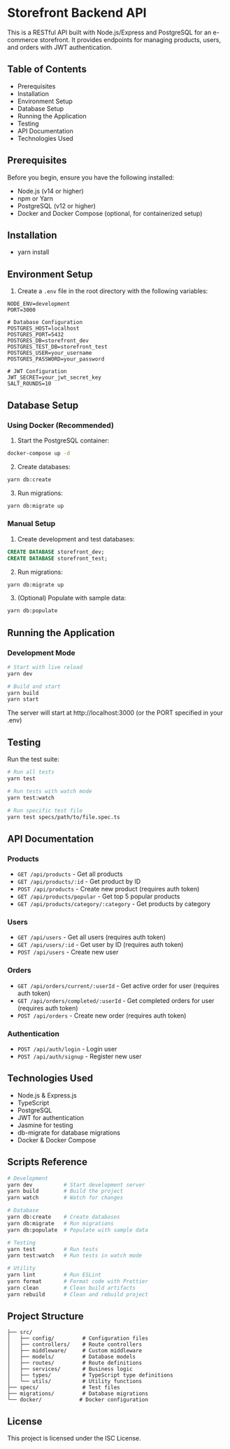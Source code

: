 # Storefront Backend API

This is a RESTful API built with Node.js/Express and PostgreSQL for an e-commerce storefront. It provides endpoints for managing products, users, and orders with JWT authentication.

## Table of Contents
- Prerequisites
- Installation
- Environment Setup
- Database Setup
- Running the Application
- Testing
- API Documentation
- Technologies Used

## Prerequisites

Before you begin, ensure you have the following installed:
- Node.js (v14 or higher)
- npm or Yarn
- PostgreSQL (v12 or higher)
- Docker and Docker Compose (optional, for containerized setup)

## Installation
- yarn install


## Environment Setup

1. Create a `.env` file in the root directory with the following variables:
```env
NODE_ENV=development
PORT=3000

# Database Configuration
POSTGRES_HOST=localhost
POSTGRES_PORT=5432
POSTGRES_DB=storefront_dev
POSTGRES_TEST_DB=storefront_test
POSTGRES_USER=your_username
POSTGRES_PASSWORD=your_password

# JWT Configuration
JWT_SECRET=your_jwt_secret_key
SALT_ROUNDS=10
```

## Database Setup

### Using Docker (Recommended)
1. Start the PostgreSQL container:
```bash
docker-compose up -d
```

2. Create databases:
```bash
yarn db:create
```

3. Run migrations:
```bash
yarn db:migrate up
```

### Manual Setup
1. Create development and test databases:
```sql
CREATE DATABASE storefront_dev;
CREATE DATABASE storefront_test;
```

2. Run migrations:
```bash
yarn db:migrate up
```

3. (Optional) Populate with sample data:
```bash
yarn db:populate
```

## Running the Application

### Development Mode
```bash
# Start with live reload
yarn dev

# Build and start
yarn build
yarn start
```

The server will start at http://localhost:3000 (or the PORT specified in your .env)

## Testing

Run the test suite:
```bash
# Run all tests
yarn test

# Run tests with watch mode
yarn test:watch

# Run specific test file
yarn test specs/path/to/file.spec.ts
```

## API Documentation

### Products
- `GET /api/products` - Get all products
- `GET /api/products/:id` - Get product by ID
- `POST /api/products` - Create new product (requires auth token)
- `GET /api/products/popular` - Get top 5 popular products
- `GET /api/products/category/:category` - Get products by category

### Users
- `GET /api/users` - Get all users (requires auth token)
- `GET /api/users/:id` - Get user by ID (requires auth token)
- `POST /api/users` - Create new user

### Orders
- `GET /api/orders/current/:userId` - Get active order for user (requires auth token)
- `GET /api/orders/completed/:userId` - Get completed orders for user (requires auth token)
- `POST /api/orders` - Create new order (requires auth token)

### Authentication
- `POST /api/auth/login` - Login user
- `POST /api/auth/signup` - Register new user

## Technologies Used
- Node.js & Express.js
- TypeScript
- PostgreSQL
- JWT for authentication
- Jasmine for testing
- db-migrate for database migrations
- Docker & Docker Compose

## Scripts Reference

```bash
# Development
yarn dev          # Start development server
yarn build        # Build the project
yarn watch        # Watch for changes

# Database
yarn db:create    # Create databases
yarn db:migrate   # Run migrations
yarn db:populate  # Populate with sample data

# Testing
yarn test         # Run tests
yarn test:watch   # Run tests in watch mode

# Utility
yarn lint         # Run ESLint
yarn format       # Format code with Prettier
yarn clean        # Clean build artifacts
yarn rebuild      # Clean and rebuild project
```

## Project Structure
```
├── src/
│   ├── config/         # Configuration files
│   ├── controllers/    # Route controllers
│   ├── middleware/     # Custom middleware
│   ├── models/         # Database models
│   ├── routes/         # Route definitions
│   ├── services/       # Business logic
│   ├── types/          # TypeScript type definitions
│   └── utils/          # Utility functions
├── specs/              # Test files
├── migrations/         # Database migrations
└── docker/            # Docker configuration
```

## License
This project is licensed under the ISC License.